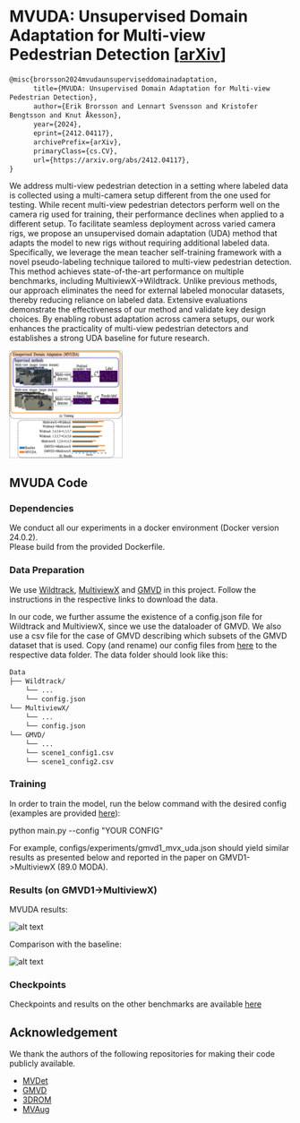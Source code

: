 # MVUDA: Unsupervised Domain Adaptation for Multi-view Pedestrian Detection [[arXiv](https://arxiv.org/abs/2412.04117)]
```
@misc{brorsson2024mvudaunsuperviseddomainadaptation,
      title={MVUDA: Unsupervised Domain Adaptation for Multi-view Pedestrian Detection}, 
      author={Erik Brorsson and Lennart Svensson and Kristofer Bengtsson and Knut Åkesson},
      year={2024},
      eprint={2412.04117},
      archivePrefix={arXiv},
      primaryClass={cs.CV},
      url={https://arxiv.org/abs/2412.04117}, 
}
```

We address multi-view pedestrian detection in a setting where labeled data is collected using a multi-camera setup different from the one used for testing. While recent multi-view pedestrian detectors perform well on the camera rig used for training, their performance declines when applied to a different setup.
To facilitate seamless deployment across varied camera rigs, we propose an unsupervised domain adaptation (UDA) method that adapts the model to new rigs without requiring additional labeled data. Specifically, we leverage the mean teacher self-training framework with a novel pseudo-labeling technique tailored to multi-view pedestrian detection. This method achieves state-of-the-art performance on multiple benchmarks, including MultiviewX$\rightarrow$Wildtrack. 
Unlike previous methods, our approach eliminates the need for external labeled monocular datasets, thereby reducing reliance on labeled data. Extensive evaluations demonstrate the effectiveness of our method and validate key design choices. By enabling robust adaptation across camera setups, our work enhances the practicality of multi-view pedestrian detectors and establishes a strong UDA baseline for future research.


<img src="resources/images/mvuda.png" width=40% height=40%>


## MVUDA Code

### Dependencies
We conduct all our experiments in a docker environment (Docker version 24.0.2).  
Please build from the provided Dockerfile.

### Data Preparation
We use [Wildtrack](https://www.epfl.ch/labs/cvlab/data/data-wildtrack/), [MultiviewX](https://github.com/hou-yz/MVDet?tab=readme-ov-file#multiviewx-dataset) and [GMVD](https://github.com/jeetv/GMVD_dataset) in this project. Follow the instructions in the respective links to download the data. 
 
In our code, we further assume the existence of a config.json file for Wildtrack and MultiviewX, since we use the dataloader of GMVD.
We also use a csv file for the case of GMVD describing which subsets of the GMVD dataset that is used.
Copy (and rename) our config files from [here](configs/datasets) to the respective data folder.
The data folder should look like this:
```
Data
├── Wildtrack/ 
    └── ...
    └── config.json
└── MultiviewX/
    └── ...
    └── config.json
└── GMVD/
    └── ...
    └── scene1_config1.csv
    └── scene1_config2.csv
```

### Training
In order to train the model, run the below command with the desired config (examples are provided [here](configs/experiments)):

python main.py --config "YOUR CONFIG"


For example, configs/experiments/gmvd1_mvx_uda.json should yield similar results as presented below and reported in the paper on GMVD1->MultiviewX (89.0 MODA).

### Results (on GMVD1->MultiviewX)

MVUDA results:

 ![alt text](resources/videos/GMVD1->MultiviewX_MVUDA.gif "MVUDA results") 
 
 
 Comparison with the baseline:

  ![alt text](resources/videos/baseline_comparison.gif "baseline comparison") 

### Checkpoints
Checkpoints and results on the other benchmarks are available [here](https://drive.google.com/drive/folders/1P0dgInoPV5ooDzvI4xBHOMUvTe95fgKe?usp=sharing)

## Acknowledgement

We thank the authors of the following repositories for making their code publicly available.

- [MVDet](https://github.com/hou-yz/MVDet)
- [GMVD](https://github.com/jeetv/GMVD)
- [3DROM](https://github.com/xjtlu-cvlab/3DROM)
- [MVAug](https://github.com/cvlab-epfl/MVAug)
